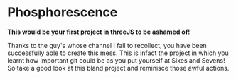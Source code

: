 # Phosphorescence
**This would be your first project in threeJS to be ashamed of!**

Thanks to the guy's whose channel I fail to recollect, you have been successfully able to create this mess. 
This is infact the project in which you learnt how important git could be as you put yourself at Sixes and Sevens!
So take a good look at this bland project and reminisce those awful actions.
